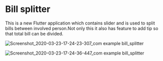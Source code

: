 # Bill splitter

This is a new Flutter application which contains slider and is used to split bills between involved person.Not only this it also has feature to add tip so that total bill can be divided.

![Screenshot_2020-03-23-17-24-23-307_com example bill_splitter](https://user-images.githubusercontent.com/36985639/77314388-917b0000-6d2b-11ea-9107-f1175b2eac5c.jpg)

![Screenshot_2020-03-23-17-24-36-447_com example bill_splitter](https://user-images.githubusercontent.com/36985639/77314348-7f995d00-6d2b-11ea-8083-8eb0508599a0.jpg)

